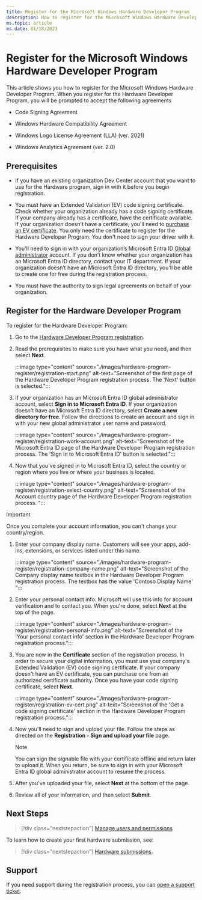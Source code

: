 ```yaml
---
title: Register for the Microsoft Windows Hardware Developer Program
description: How to register for the Microsoft Windows Hardware Developer Program
ms.topic: article
ms.date: 01/18/2023
---
```


# Register for the Microsoft Windows Hardware Developer Program

This article shows you how to register for the Microsoft Windows Hardware Developer Program. When you register for the Hardware Developer Program, you will be prompted to accept the following agreements

- Code Signing Agreement

- Windows Hardware Compatibility Agreement

- Windows Logo License Agreement (LLA) (ver. 2021)

- Windows Analytics Agreement (ver. 2.0)

## Prerequisites

- If you have an existing organization Dev Center account that you want to use for the Hardware program, sign in with it before you begin registration.

- You must have an Extended Validation (EV) code signing certificate. Check whether your organization already has a code signing certificate. If your company already has a certificate, have the certificate available. If your organization doesn't have a certificate, you'll need to [purchase an EV certificate](code-signing-reqs.md#ev-certificate-signed-drivers). You only need the certificate to register for the Hardware Developer Program. You don't need to sign your driver with it.

- You'll need to sign in with your organization’s Microsoft Entra ID [Global administrator](/azure/active-directory/users-groups-roles/directory-assign-admin-roles) account. If you don’t know whether your organization has an Microsoft Entra ID directory, contact your IT department. If your organization doesn’t have an Microsoft Entra ID directory, you'll be able to create one for free during the registration process.

- You must have the authority to sign legal agreements on behalf of your organization.

## Register for the Hardware Developer Program

To register for the Hardware Developer Program:

1. Go to the [Hardware Developer Program registration](https://partner.microsoft.com/dashboard/Registration/Hardware).

1. Read the prerequisites to make sure you have what you need, and then select **Next**.

    :::image type="content" source="./images/hardware-program-register/registration-start.png" alt-text="Screenshot of the first page of the Hardware Developer Program registration process. The 'Next' button is selected.":::

1. If your organization has an Microsoft Entra ID global administrator account, select **Sign in to Microsoft Entra ID**. If your organization doesn't have an Microsoft Entra ID directory, select **Create a new directory for free**. Follow the directions to create an account and sign in with your new global administrator user name and password.

    :::image type="content" source="./images/hardware-program-register/registration-work-account.png" alt-text="Screenshot of the Microsoft Entra ID page of the Hardware Developer Program registration process. The 'Sign in to Microsoft Entra ID' button is selected.":::

1. Now that you've signed in to Microsoft Entra ID, select the country or region where you live or where your business is located.

    :::image type="content" source="./images/hardware-program-register/registration-select-country.png" alt-text="Screenshot of the Account country page of the Hardware Developer Program registration process. ":::

>[!IMPORTANT]
>Once you complete your account information, you can't change your country/region.

1. Enter your company display name. Customers will see your apps, add-ins, extensions, or services listed under this name.

   :::image type="content" source="./images/hardware-program-register/registration-company-name.png" alt-text="Screenshot of the Company display name textbox in the Hardware Developer Program registration process. The textbox has the value 'Contoso Display Name' ":::

1. Enter your personal contact info. Microsoft will use this info for account verification and to contact you. When you're done, select **Next** at the top of the page.

   :::image type="content" source="./images/hardware-program-register/registration-personal-info.png" alt-text="Screenshot of the 'Your personal contact info' section in the Hardware Developer Program registration process.":::

1. You are now in the **Certificate** section of the registration process. In order to secure your digital information, you must use your company's Extended Validation (EV) code signing certificate. If your company doesn't have an EV certificate, you can purchase one from an authorized certificate authority. Once you have your code signing certificate, select **Next**.

   :::image type="content" source="./images/hardware-program-register/registration-ev-cert.png" alt-text="Screenshot of the 'Get a code signing certificate' section in the Hardware Developer Program registration process.":::

1. Now you'll need to sign and upload your file. Follow the steps as directed on the **Registration - Sign and upload your file** page.

    > [!NOTE]
    > You can sign the signable file with your certificate offline and return later to upload it. When you return, be sure to sign in with your Microsoft Entra ID global administrator account to resume the process.

1. After you've uploaded your file, select **Next** at the bottom of the page.

1. Review all of your information, and then select **Submit**.

## Next Steps

> [!div class="nextstepaction"]
> [Manage users and permissions](hardware-dashboard-users-manage.md)

To learn how to create your first hardware submission, see:

> [!div class="nextstepaction"]
> [Hardware submissions](hardware-submission-create.md).

## Support

If you need support during the registration process, you can [open a support ticket](https://aka.ms/AAgnelg).  
